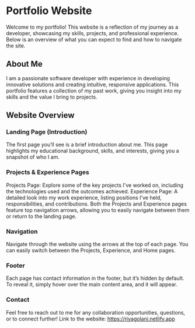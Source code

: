 # Portfolio Website

Welcome to my portfolio! This website is a reflection of my journey as a developer, showcasing my skills, projects, and professional experience. Below is an overview of what you can expect to find and how to navigate the site.

## About Me

I am a passionate software developer with experience in developing innovative solutions and creating intuitive, responsive applications. This portfolio features a collection of my past work, giving you insight into my skills and the value I bring to projects.

## Website Overview

### Landing Page (Introduction)
The first page you’ll see is a brief introduction about me. This page highlights my educational background, skills, and interests, giving you a snapshot of who I am.

### Projects & Experience Pages
Projects Page: Explore some of the key projects I've worked on, including the technologies used and the outcomes achieved.
Experience Page: A detailed look into my work experience, listing positions I've held, responsibilities, and contributions.
Both the Projects and Experience pages feature top navigation arrows, allowing you to easily navigate between them or return to the landing page.

### Navigation
Navigate through the website using the arrows at the top of each page. You can easily switch between the Projects, Experience, and Home pages.

### Footer
Each page has contact information in the footer, but it’s hidden by default. To reveal it, simply hover over the main content area, and it will appear.

### Contact

Feel free to reach out to me for any collaboration opportunities, questions, or to connect further!
Link to the website: https://riyagolani.netlify.app

